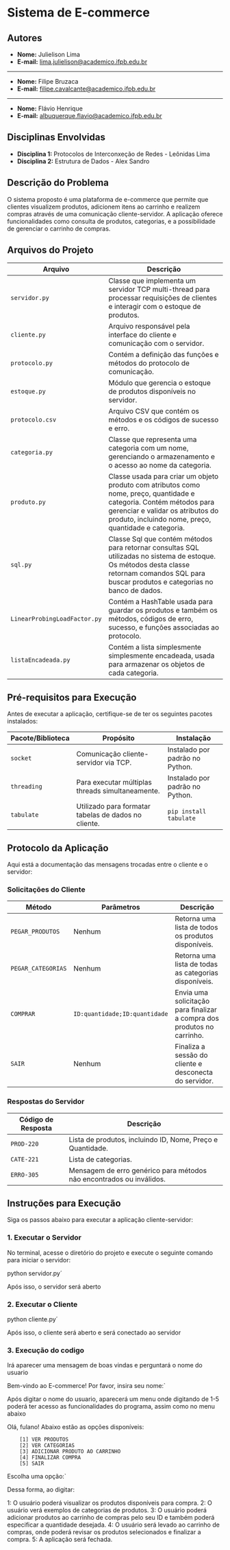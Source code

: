# Sistema de E-commerce

<!-- Substitua pelo título do seu projeto, por exemplo: "Sistema de E-commerce com Cliente-Servidor" -->

## Autores
- **Nome:** Julielison Lima
- **E-mail:** lima.julielison@academico.ifpb.edu.br
---
- **Nome:** Filipe Bruzaca
- **E-mail:** filipe.cavalcante@academico.ifpb.edu.br
---
- **Nome:** Flávio Henrique
- **E-mail:** albuquerque.flavio@academico.ifpb.edu.br

## Disciplinas Envolvidas
- **Disciplina 1:** Protocolos de Interconxeção de Redes - Leônidas Lima
- **Disciplina 2:** Estrutura de Dados - Alex Sandro

## Descrição do Problema


O sistema proposto é uma plataforma de e-commerce que permite que clientes visualizem produtos, adicionem itens ao carrinho e realizem compras através de uma comunicação cliente-servidor. A aplicação oferece funcionalidades como consulta de produtos, categorias, e a possibilidade de gerenciar o carrinho de compras.

## Arquivos do Projeto

| Arquivo                | Descrição                                                                 |
|------------------------|---------------------------------------------------------------------------|
| `servidor.py`          | Classe que implementa um servidor TCP multi-thread para processar requisições de clientes e interagir com o estoque de produtos. |
| `cliente.py`            | Arquivo responsável pela interface do cliente e comunicação com o servidor.|
| `protocolo.py`          | Contém a definição das funções e métodos do protocolo de comunicação.     |
| `estoque.py`    | Módulo que gerencia o estoque de produtos disponíveis no servidor.        |
| `protocolo.csv`| Arquivo CSV que contém os métodos e os códigos de sucesso e erro.         |
| `categoria.py` | Classe que representa uma categoria com um nome, gerenciando o armazenamento e o acesso ao nome da categoria. |
| `produto.py` | Classe usada para criar um objeto produto com atributos como nome, preço, quantidade e categoria. Contém métodos para gerenciar e validar os atributos do produto, incluindo nome, preço, quantidade e categoria. |
| `sql.py`                | Classe Sql que contém métodos para retornar consultas SQL utilizadas no sistema de estoque. Os métodos desta classe retornam comandos SQL para buscar produtos e categorias no banco de dados. |
| `LinearProbingLoadFactor.py` | Contém a HashTable usada para guardar os produtos e também os métodos, códigos de erro, sucesso, e funções associadas ao protocolo.
| `listaEncadeada.py` | Contém a lista simplesmente simplesmente encadeada, usada para armazenar os objetos de cada categoria. |

## Pré-requisitos para Execução

Antes de executar a aplicação, certifique-se de ter os seguintes pacotes instalados:

| Pacote/Biblioteca | Propósito                                                                 | Instalação                                                      |
|-------------------|---------------------------------------------------------------------------|-----------------------------------------------------------------|
| `socket`          | Comunicação cliente-servidor via TCP.                                     | Instalado por padrão no Python.                                 |
| `threading`       | Para executar múltiplas threads simultaneamente.                          | Instalado por padrão no Python.                                 |
| `tabulate`        | Utilizado para formatar tabelas de dados no cliente.                      | `pip install tabulate`                                          |

## Protocolo da Aplicação

Aqui está a documentação das mensagens trocadas entre o cliente e o servidor:

### Solicitações do Cliente
| Método           | Parâmetros                     | Descrição                                                        |
|------------------|--------------------------------|------------------------------------------------------------------|
| `PEGAR_PRODUTOS` | Nenhum                         | Retorna uma lista de todos os produtos disponíveis.               |
| `PEGAR_CATEGORIAS`| Nenhum                        | Retorna uma lista de todas as categorias disponíveis.             |
| `COMPRAR`        | `ID:quantidade;ID:quantidade`  | Envia uma solicitação para finalizar a compra dos produtos no carrinho. |
| `SAIR`           | Nenhum                         | Finaliza a sessão do cliente e desconecta do servidor.            |

### Respostas do Servidor
| Código de Resposta | Descrição                                                         |
|--------------------|-------------------------------------------------------------------|
| `PROD-220`         | Lista de produtos, incluindo ID, Nome, Preço e Quantidade.        |
| `CATE-221`         | Lista de categorias.                                              |
| `ERRO-305`         | Mensagem de erro genérico para métodos não encontrados ou inválidos.|

## Instruções para Execução

Siga os passos abaixo para executar a aplicação cliente-servidor:

### 1. Executar o Servidor
No terminal, acesse o diretório do projeto e execute o seguinte comando para iniciar o servidor:

python servidor.py´ 

Após isso, o servidor será aberto

### 2. Executar o Cliente

python cliente.py´

Após isso, o cliente será  aberto e será conectado ao servidor

### 3. Execução do codigo

Irá aparecer uma mensagem de boas vindas e perguntará o nome do usuario

Bem-vindo ao E-commerce! Por favor, insira seu nome:`

Após digitar o nome do usuario, aparecerá um menu onde digitando de 1-5 poderá ter acesso as funcionalidades do programa, assim como no menu abaixo

Olá, fulano! Abaixo estão as opções disponíveis:

        [1] VER PRODUTOS
        [2] VER CATEGORIAS
        [3] ADICIONAR PRODUTO AO CARRINHO
        [4] FINALIZAR COMPRA
        [5] SAIR
        

Escolha uma opção:`

Dessa forma, ao digitar:

1: O usuário poderá visualizar os produtos disponíveis para compra.
2: O usuário verá exemplos de categorias de produtos.
3: O usuário poderá adicionar produtos ao carrinho de compras pelo seu ID e também poderá especificar a quantidade desejada.
4: O usuário será levado ao carrinho de compras, onde poderá revisar os produtos selecionados e finalizar a compra.
5: A aplicação será fechada.





